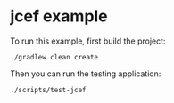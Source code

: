 # jcef example

To run this example, first build the project:

    ./gradlew clean create

Then you can run the testing application:

    ./scripts/test-jcef
